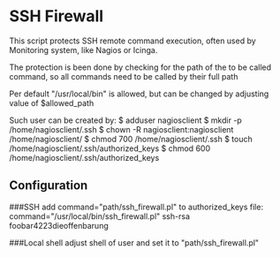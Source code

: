 SSH Firewall
==========

This script protects SSH remote command execution, often used by Monitoring system, like Nagios or Icinga.

The protection is been done by checking for the path of the to be called command, so all commands need to be called by their full path

Per default "/usr/local/bin" is allowed, but can be changed by adjusting value of $allowed_path

Such user can be created by:
$ adduser nagiosclient
$ mkdir -p /home/nagiosclient/.ssh
$ chown -R nagiosclient:nagiosclient /home/nagiosclient/
$ chmod 700 /home/nagiosclient/.ssh
$ touch /home/nagiosclient/.ssh/authorized_keys
$ chmod 600 /home/nagiosclient/.ssh/authorized_keys

## Configuration
###SSH
add command="path/ssh_firewall.pl" to authorized_keys file:
command="/usr/local/bin/ssh_firewall.pl" ssh-rsa foobar4223dieoffenbarung

###Local shell
adjust shell of user and set it to "path/ssh_firewall.pl"
